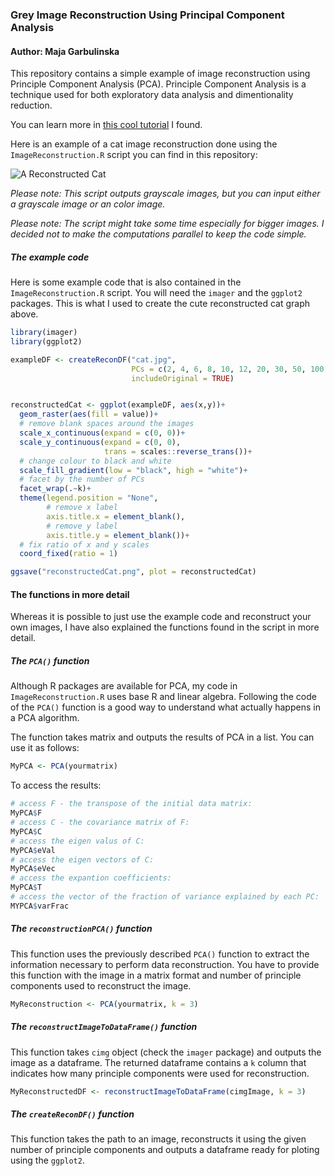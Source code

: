 ### Grey Image Reconstruction Using Principal Component Analysis
#### Author: Maja Garbulinska

This repository contains a simple example of image reconstruction using Principle Component Analysis (PCA). Principle Component Analysis is a technique used for both exploratory data analysis and dimentionality reduction. 

You can learn more in [this cool tutorial](https://www.datacamp.com/community/tutorials/pca-analysis-r) I found. 


Here is an example of a cat image reconstruction done using the `ImageReconstruction.R` script you can find in this repository: 

![A Reconstructed Cat](reconstructedCat.png?raw=true "A Reconstructed Cat")

*Please note: This script outputs grayscale images, but you can input either a grayscale image or an color image.*

*Please note: The script might take some time especially for bigger images. I decided not to make the computations parallel to keep the code simple.*

##### The example code
Here is some example code that is also contained in the `ImageReconstruction.R` script. You will need the `imager` and the `ggplot2` packages. This is what I used to create the cute reconstructed cat graph above. 

```R
library(imager)
library(ggplot2)

exampleDF <- createReconDF("cat.jpg", 
                           PCs = c(2, 4, 6, 8, 10, 12, 20, 30, 50, 100, 200), 
                           includeOriginal = TRUE)


reconstructedCat <- ggplot(exampleDF, aes(x,y))+
  geom_raster(aes(fill = value))+ 
  # remove blank spaces around the images
  scale_x_continuous(expand = c(0, 0))+
  scale_y_continuous(expand = c(0, 0),
                     trans = scales::reverse_trans())+
  # change colour to black and white
  scale_fill_gradient(low = "black", high = "white")+
  # facet by the number of PCs
  facet_wrap(.~k)+
  theme(legend.position = "None",
        # remove x label
        axis.title.x = element_blank(), 
        # remove y label
        axis.title.y = element_blank())+
  # fix ratio of x and y scales
  coord_fixed(ratio = 1)

ggsave("reconstructedCat.png", plot = reconstructedCat)
```
#### The functions in more detail
Whereas it is possible to just use the example code and reconstruct your own images, I have also explained the functions found in the script in more detail. 

##### The `PCA()` function
Although R packages are available for PCA, my code in `ImageReconstruction.R` uses base R and linear algebra. Following the code of the `PCA()` function is a good way to understand what actually happens in a PCA algorithm. 

The function takes matrix and outputs the results of PCA in a list. You can use it as follows:
```R
MyPCA <- PCA(yourmatrix)
```
To access the results:
```R
# access F - the transpose of the initial data matrix:
MyPCA$F
# access C - the covariance matrix of F:
MyPCA$C 
# access the eigen valus of C:
MyPCA$eVal
# access the eigen vectors of C:
MyPCA$eVec
# access the expantion coefficients:
MyPCA$T
# access the vector of the fraction of variance explained by each PC:
MYPCA$varFrac
```

##### The `reconstructionPCA()` function
This function uses the previously described `PCA()` function to extract the information necessary to perform data reconstruction. You have to provide this function with the image in a matrix format and number of principle components used to reconstruct the image. 

```R
MyReconstruction <- PCA(yourmatrix, k = 3)
```

##### The `reconstructImageToDataFrame()` function
This function takes `cimg` object (check the `imager` package) and outputs the image as a dataframe. The returned dataframe contains a `k` column that indicates how many principle components were used for reconstruction. 

```R
MyReconstructedDF <- reconstructImageToDataFrame(cimgImage, k = 3)
```

##### The `createReconDF()` function
This function takes the path to an image, reconstructs it using the given number of principle components and outputs a dataframe ready for ploting using the `ggplot2`.

